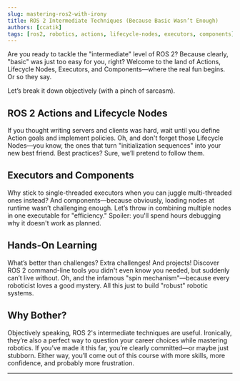 ```yaml
---
slug: mastering-ros2-with-irony
title: ROS 2 Intermediate Techniques (Because Basic Wasn’t Enough)
authors: [ccatik]
tags: [ros2, robotics, actions, lifecycle-nodes, executors, components]
---
```


Are you ready to tackle the "intermediate" level of ROS 2? Because clearly, "basic" was just too easy for you, right? Welcome to the land of Actions, Lifecycle Nodes, Executors, and Components—where the real fun begins. Or so they say.

<!-- truncate -->

Let’s break it down objectively (with a pinch of sarcasm).  

## ROS 2 Actions and Lifecycle Nodes  
If you thought writing servers and clients was hard, wait until you define Action goals and implement policies. Oh, and don't forget those Lifecycle Nodes—you know, the ones that turn "initialization sequences" into your new best friend. Best practices? Sure, we’ll pretend to follow them.  

## Executors and Components  
Why stick to single-threaded executors when you can juggle multi-threaded ones instead? And components—because obviously, loading nodes at runtime wasn’t challenging enough. Let’s throw in combining multiple nodes in one executable for "efficiency." Spoiler: you'll spend hours debugging why it doesn't work as planned.  

## Hands-On Learning  
What’s better than challenges? Extra challenges! And projects! Discover ROS 2 command-line tools you didn't even know you needed, but suddenly can’t live without. Oh, and the infamous "spin mechanism"—because every roboticist loves a good mystery. All this just to build "robust" robotic systems.  

## Why Bother?  
Objectively speaking, ROS 2's intermediate techniques are useful. Ironically, they’re also a perfect way to question your career choices while mastering robotics. If you’ve made it this far, you’re clearly committed—or maybe just stubborn. Either way, you’ll come out of this course with more skills, more confidence, and probably more frustration.  

---
